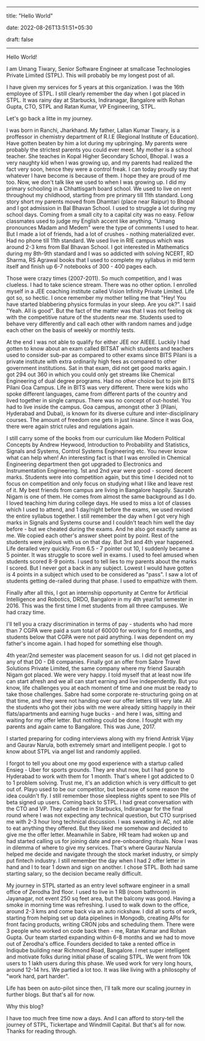
---

title: "Hello World"

date: 2022-08-26T13:51:51+05:30

draft: false

---

Hello World!

I am Umang Tiwary, Senior Software Engineer at smallcase Technologies Private Limited (STPL). This will probably be my longest post of all.

I have given my services for 5 years at this organization. I was the 16th employee of STPL. I still clearly remember the day when I got placed in STPL. It was rainy day at Starbucks, Indiranagar, Bangalore with Rohan Gupta, CTO, STPL and Ratan Kumar, VP Engineering, STPL.

Let's go back a litte in my journey.

I was born in Ranchi, Jharkhand. My father, Lallan Kumar Tiwary, is a proffessor in chemistry department of R.I.E (Regional Institute of Education).
Have gotten beaten by him a lot during my upbringing. My parents were probably the strictest parents you could ever meet. My mother is a school teacher.
She teaches in Kopal Higher Secondary School, Bhopal. I was a very naughty kid when I was growing up, and my parents had realized the fact very soon, hence they were a control freak. I can today proudly say that whatever I have become is because of them. I hope they are proud of me too. Now, we don't talk like we used to when I was growing up.
I did my primary schooling in a Chhattisgarh board school. We used to live on rent throughout my childhood, starting from pre primary till 11th standard.
Long story short my parents moved from Dhamtari (place near Raipur) to Bhopal and I got admission in Bal Bhavan School.
I used to struggle a lot during my school days. Coming from a small city to a capital city was no easy. Fellow classmates used to judge my English accent like anything. "Umang pronounces Madam and Medem" were the type of comments I used to hear. But I made a lot of friends, had a lot of crushes - nothing materialized ever. Had no phone till 11th standard. We used live in RIE campus which was around 2-3 kms from Bal Bhavan School. I got interested in Mathematics during my 8th-9th standard and I was so addicted with solving NCERT, RD Sharma, RS Agrawal books that I used to complete my syllabus in mid term itself and finish up 6-7 notebooks of 300 - 400 pages each.

Those were crazy times (2007-2011). So much competition, and I was clueless. I had to take science stream. There was no other option. I enrolled myself in a JEE coaching institute called Vision Infinity Private Limited. Life got so, so hectic. I once remember my mother telling me that "Hey! You have started blabbering physics formulas in your sleep. Are you ok?". I said "Yeah. All is good". But the fact of the matter was that I was not feeling ok with the competitive nature of the students near me. Students used to behave very differently and call each other with random names and judge each other on the basis of weekly or monthly tests.

At the end I was not able to qualify for either JEE nor AIEEE. Luckily I had gotten to know about an exam called BITSAT which students and teachers used to consider sub-par as compared to other exams since BITS Pilani is a private institute with extra ordinarily high fees as compared to other government institutions. Sat in that exam, did not get good marks again. I got 294 out 360 in which you could only get streams like Chemical Engineering of dual degree programs. Had no other choice but to join BITS Pilani Goa Campus.
Life in BITS was very different. There were kids who spoke different languages, came from different parts of the country and lived together in single campus. There was no concept of out-hostel. You had to live inside the campus. Goa campus, amongst other 3 (Pilani, Hyderabad and Dubai), is known for its diverse culture and inter-disciplinary courses. The amount of freedom one gets in just insane. Since it was Goa, there were again strict rules and regulations again.

I still carry some of the books from our curriculum like Modern Political Concepts by Andrew Heywood, Introduction to Probability and Statistics, Signals and Systems, Control Systems Engineering etc. You never know what can help when! An interesting fact is that I was enrolled in Chemical Engineering department then got upgraded to Electronics and Instrumentation Engineering. 1st and 2nd year were good - scored decent marks. Students were into competition again, but this time I decided not to focus on competition and only focus on studying what I like and leave rest of it.
My best friends from campus are living in Bangalore happily. Saurabh Nigam is one of them. He comes from almost the same background as I do. I loved teaching him during college days. He used to miss a lot of classes which I used to attend, and 1 day/night before the exams, we used revised the entire syllabus together. I still remember the day when I got very high marks in Signals and Systems course and I couldn't teach him well the day before - but we cheated during the exams. And he also got exactly same as me. We copied each other's answer sheet point by point. Rest of the students were jealous with us on that day.
But 3rd and 4th year happened. Life derailed very quickly. From 6.5 - 7 pointer out 10, I suddenly became a 5 pointer. It was struggle to score well in exams. I used to feel amused when students scored 8-9 points. I used to tell lies to my parents about the marks I scored. But I never got a back in any subject. Lowest I would have gotten is 4 points in a subject which used to be considered as "pass". I saw a lot of students getting de-railed during that phase. I used to empathize with them.

Finally after all this, I got an internship opportunity at Centre for Artificial Intelligence and Robotics, DRDO, Bangalore in my 4th year/1st semester in 2016. This was the first time I met students from all three campuses. We had crazy time.

I'll tell you a crazy discrimination in terms of pay - students who had more than 7 CGPA were paid a sum total of 60000 for working for 6 months, and students below that CGPA were not paid anything. I was dependent on my father's income again. I had hoped for something else though.

4th year/2nd semester was placement season for us. I did not get placed in any of that D0 - D8 companies. Finally got an offer from Sabre Travel Solutions Private Limited, the same company where my friend Saurabh Nigam got placed. We were very happy. I told myself that at least now life can start afresh and we all can start earning and live independently. But you know, life challenges you at each moment of time and one must be ready to take those challenges. Sabre had some corporate re-structuring going on at that time, and they were not handing over our offer letters till very late. All the students who got their jobs with me were already sitting happily in their flats/apartments and earning huge bucks - and here I was, sitting and waiting for my offer letter. But nothing could be done. I fought with my parents and again came to Bangalore. This was June, 2017.

I started preparing for coding interviews along with my friend Antrisk Vijay and Gaurav Narula, both extremely smart and intelligent people. I got to know about STPL via angel list and randomly applied.

I forgot to tell you about one my good experience with a startup called Ensieg - Uber for sports grounds. They are shut now, but I had gone to Hyderabad to work with them for 1 month. That's where I got addicted to 0 to 1 problem solving. Trust me, it's an addiction which is very difficult to get out of. Playo used to be our competitor, but because of some reason the idea couldn't fly. I still remember those sleepless nights spent to see PIIs of beta signed up users.
Coming back to STPL. I had great conversation with the CTO and VP. They called me in Starbucks, Indiranagar for the final round where I was not expecting any technical question, but CTO surprised me with 2-3 hour long technical discussion. I was sweating in AC, not able to eat anything they offered. But they liked me somehow and decided to give me the offer letter. Meanwhile in Sabre, HR team had woken up and had started calling us for joining date and pre-onboarding rituals. Now I was in dilemma of where to give my services. That's where Gaurav Narula helped me decide and navigate through the stock market industry, or simply put fintech industry. I still remember the day when I had 2 offer letter in hand and I to tear 1 down and sign on another. I chose STPL. Both had same starting salary, so the decision became really difficult.

My journey in STPL started as an entry level software engineer in a small office of Zerodha 3rd floor. I used to live in 1 RB (room bathroom) in Jayanagar, not event 250 sq feet area, but the balcony was good. Having a smoke in morning time was refreshing. I used to walk down to the office, around 2-3 kms and come back via an auto rickshaw. I did all sorts of work, starting from helping set up data pipelines in Mongodb, creating APIs for front facing products, writing CRON jobs and scheduling them. There were 3 people who worked on code back then - me, Ratan Kumar and Rohan Gupta.
Our team started expanding within 6-8 months and we had to move out of Zerodha's office. Founders decided to take a rented office in Indiqube building near Richmond Road, Bangalore. I met super intelligent and motivate folks during initial phase of scaling STPL. We went from 10k users to 1 lakh users during this phase. We used work for very long hours, around 12-14 hrs. We partied a lot too. It was like living with a philosophy of "work hard, part harder".

Life has been on auto-pilot since then, I'll talk more our scaling journey in further blogs. But that's all for now.

Why this blog?

I have too much free time now a days. And I can afford to story-tell the journey of STPL, Tickertape and Windmill Capital. But that's all for now. Thanks for reading through.
